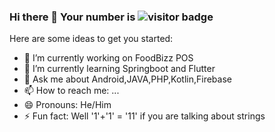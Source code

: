 ### Hi there 👋 Your number is ![visitor badge](https://visitor-badge.glitch.me/badge?page_id=kelvinchristian.visitor-badge&left_text=MyPageVisitors)




Here are some ideas to get you started:

- 🔭 I’m currently working on FoodBizz POS
- 🌱 I’m currently learning Springboot and Flutter
- 💬 Ask me about Android,JAVA,PHP,Kotlin,Firebase
- 📫 How to reach me: ...
- 😄 Pronouns: He/Him
- ⚡ Fun fact: Well '1'+'1' = '11' if you are talking about strings
